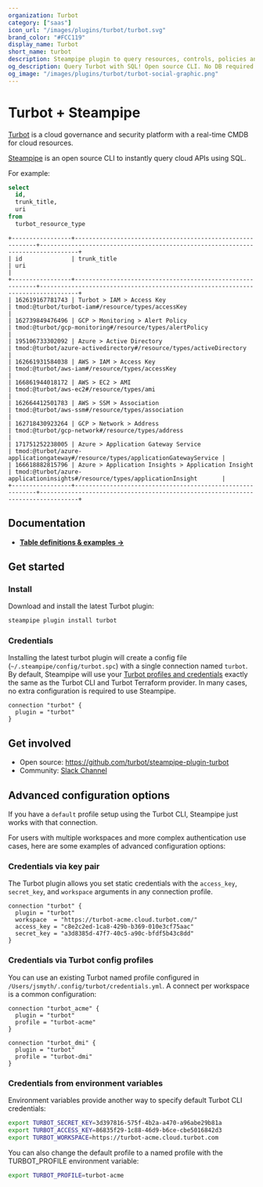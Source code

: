 ```yaml
---
organization: Turbot
category: ["saas"]
icon_url: "/images/plugins/turbot/turbot.svg"
brand_color: "#FCC119"
display_name: Turbot
short_name: turbot
description: Steampipe plugin to query resources, controls, policies and more from Turbot.
og_description: Query Turbot with SQL! Open source CLI. No DB required.
og_image: "/images/plugins/turbot/turbot-social-graphic.png"
---
```


# Turbot + Steampipe

[Turbot](https://turbot.com/) is a cloud governance and security platform with a real-time CMDB for cloud resources.

[Steampipe](https://steampipe.io) is an open source CLI to instantly query cloud APIs using SQL.

For example:

```sql
select
  id,
  trunk_title,
  uri
from
  turbot_resource_type
```

```
+-----------------+-----------------------------------------------------------+---------------------------------------------------------------------------------+
| id              | trunk_title                                               | uri                                                                             |
+-----------------+-----------------------------------------------------------+---------------------------------------------------------------------------------+
| 162619167781743 | Turbot > IAM > Access Key                                 | tmod:@turbot/turbot-iam#/resource/types/accessKey                               |
| 162739849476496 | GCP > Monitoring > Alert Policy                           | tmod:@turbot/gcp-monitoring#/resource/types/alertPolicy                         |
| 195106733302092 | Azure > Active Directory                                  | tmod:@turbot/azure-activedirectory#/resource/types/activeDirectory              |
| 162661931584038 | AWS > IAM > Access Key                                    | tmod:@turbot/aws-iam#/resource/types/accessKey                                  |
| 166861944018172 | AWS > EC2 > AMI                                           | tmod:@turbot/aws-ec2#/resource/types/ami                                        |
| 162664412501783 | AWS > SSM > Association                                   | tmod:@turbot/aws-ssm#/resource/types/association                                |
| 162718430923264 | GCP > Network > Address                                   | tmod:@turbot/gcp-network#/resource/types/address                                |
| 171751252238005 | Azure > Application Gateway Service                       | tmod:@turbot/azure-applicationgateway#/resource/types/applicationGatewayService |
| 166618882815796 | Azure > Application Insights > Application Insight        | tmod:@turbot/azure-applicationinsights#/resource/types/applicationInsight       |
+-----------------+-----------------------------------------------------------+---------------------------------------------------------------------------------+

```

## Documentation

- **[Table definitions & examples →](/plugins/turbot/turbot/tables)**

## Get started

### Install

Download and install the latest Turbot plugin:

```bash
steampipe plugin install turbot
```

### Credentials

Installing the latest turbot plugin will create a config file (`~/.steampipe/config/turbot.spc`) with a single connection named `turbot`. By default, Steampipe will use your [Turbot profiles and credentials](https://turbot.com/v5/docs/reference/cli/installation#setup-your-turbot-credentials) exactly the same as the Turbot CLI and Turbot Terraform provider. In many cases, no extra configuration is required to use Steampipe.

```hcl
connection "turbot" {
  plugin = "turbot"
}
```

## Get involved

- Open source: https://github.com/turbot/steampipe-plugin-turbot
- Community: [Slack Channel](https://join.slack.com/t/steampipe/shared_invite/zt-oij778tv-lYyRTWOTMQYBVAbtPSWs3g)

## Advanced configuration options

If you have a `default` profile setup using the Turbot CLI, Steampipe just works with that connection.

For users with multiple workspaces and more complex authentication use cases, here are some examples of advanced configuration options:

### Credentials via key pair

The Turbot plugin allows you set static credentials with the `access_key`, `secret_key`, and `workspace` arguments in any connection profile.

```hcl
connection "turbot" {
  plugin = "turbot"
  workspace  = "https://turbot-acme.cloud.turbot.com/"
  access_key = "c8e2c2ed-1ca8-429b-b369-010e3cf75aac"
  secret_key = "a3d8385d-47f7-40c5-a90c-bfdf5b43c8dd"
}
```

### Credentials via Turbot config profiles

You can use an existing Turbot named profile configured in `/Users/jsmyth/.config/turbot/credentials.yml`. A connect per workspace is a common configuration:

```hcl
connection "turbot_acme" {
  plugin = "turbot"
  profile = "turbot-acme"
}

connection "turbot_dmi" {
  plugin = "turbot"
  profile = "turbot-dmi"
}

```

### Credentials from environment variables

Environment variables provide another way to specify default Turbot CLI credentials:

```sh
export TURBOT_SECRET_KEY=3d397816-575f-4b2a-a470-a96abe29b81a
export TURBOT_ACCESS_KEY=86835f29-1c88-46d9-b6ce-cbe5016842d3
export TURBOT_WORKSPACE=https://turbot-acme.cloud.turbot.com
```

You can also change the default profile to a named profile with the TURBOT_PROFILE environment variable:

```sh
export TURBOT_PROFILE=turbot-acme
```
